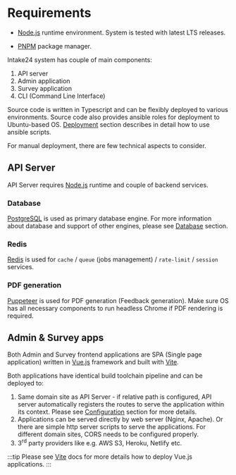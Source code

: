 # Requirements

- [Node.js](https://nodejs.org) runtime environment. System is tested with latest LTS releases.

- [PNPM](https://pnpm.io) package manager.

Intake24 system has couple of main components:

1. API server
2. Admin application
3. Survey application
4. CLI (Command Line Interface)

Source code is written in Typescript and can be flexibly deployed to various environments. Source code also provides ansible roles for deployment to Ubuntu-based OS. [Deployment](/deployment/) section describes in detail how to use ansible scripts.

For manual deployment, there are few technical aspects to consider.

## API Server

API Server requires [Node.js](https://nodejs.org) runtime and couple of backend services.

### Database

[PostgreSQL](https://www.postgresql.org) is used as primary database engine. For more information about database and support of other engines, please see [Database](/overview/database) section.

### Redis

[Redis](https://redis.io) is used for `cache` / `queue` (jobs management) / `rate-limit` / `session` services.

### PDF generation

[Puppeteer](https://github.com/puppeteer/puppeteer) is used for PDF generation (Feedback generation). Make sure OS has all necessary components to run headless Chrome if PDF rendering is required.

## Admin & Survey apps

Both Admin and Survey frontend applications are SPA (Single page application) written in [Vue.js](https://vuejs.org) framework and built with [Vite](https://vitejs.dev).

Both applications have identical build toolchain pipeline and can be deployed to:

1. Same domain site as API Server - if relative path is configured, API server automatically registers the routes to serve the application within its context. Please see [Configuration](/config/) section for more details.
2. Applications can be served directly by web server (Nginx, Apache). Or there are simple http server scripts to serve the applications. For different domain sites, CORS needs to be configured properly.
3. 3<sup>rd</sup> party providers like e.g. AWS S3, Heroku, Netlify etc.

:::tip
Please see [Vite](https://vitejs.dev) docs for more details how to deploy Vue.js applications.
:::
